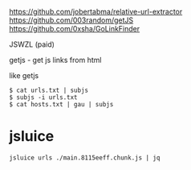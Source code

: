 https://github.com/jobertabma/relative-url-extractor
https://github.com/003random/getJS
https://github.com/0xsha/GoLinkFinder

JSWZL (paid)

 getjs -  get js links from html

like getjs
```
$ cat urls.txt | subjs 
$ subjs -i urls.txt
$ cat hosts.txt | gau | subjs
```

# jsluice
```
jsluice urls ./main.8115eeff.chunk.js | jq 
```